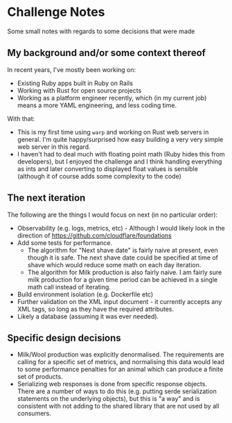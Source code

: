 # Challenge Notes

Some small notes with regards to some decisions that were made

## My background and/or some context thereof

In recent years, I've mostly been working on:

- Existing Ruby apps built in Ruby on Rails
- Working with Rust for open source projects
- Working as a platform engineer recently, which (in my current job) means a
  more YAML engineering, and less coding time.

With that:

- This is my first time using `warp` and working on Rust web servers in general.
  I'm quite happy/surprised how easy building a very very simple web server in
  this regard.
- I haven't had to deal much with floating point math (Ruby hides this from
  developers), but I enjoyed the challenge and I think handling everything as
  ints and later converting to displayed float values is sensible (although it
  of course adds some complexity to the code)

## The next iteration

The following are the things I would focus on next (in no particular order):

- Observability (e.g. logs, metrics, etc) - Although I would likely look in the
  direction of https://github.com/cloudflare/foundations
- Add some tests for performance.
  - The algorithm for "Next shave date" is fairly naive at present, even though
    it is safe. The next shave date could be specified at time of shave which
    would reduce some math on each day iteration.
  - The algorithm for Milk production is also fairly naive. I am fairly sure
    milk production for a given time period can be achieved in a single math
    call instead of iterating.
- Build environment isolation (e.g. Dockerfile etc)
- Further validation on the XML input document - it currently accepts any XML
  tags, so long as they have the required attributes.
- Likely a database (assuming it was ever needed).

## Specific design decisions

- Milk/Wool production was explicitly denormalised. The requirements are
  calling for a specific set of metrics, and normalising this data would lead
  to some performance penalties for an animal which can produce a finite set of
  products.
- Serializing web responses is done from specific response objects. There are a
  number of ways to do this (e.g. putting serde serialization statements on the
  underlying objects), but this is "a way" and is consistent with not adding
  to the shared library that are not used by all consumers.
